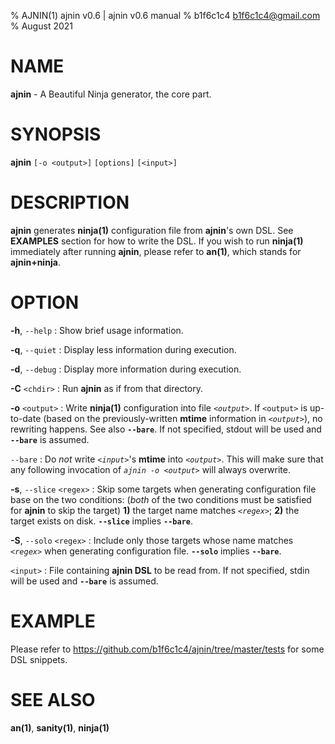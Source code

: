 % AJNIN(1) ajnin v0.6 | ajnin v0.6 manual
% b1f6c1c4 <b1f6c1c4@gmail.com>
% August 2021

# NAME

**ajnin** - A Beautiful Ninja generator, the core part.

# SYNOPSIS

**ajnin** `[-o <output>]` `[options]` `[<input>]`

# DESCRIPTION

**ajnin** generates **ninja(1)** configuration file from **ajnin**'s own DSL.
See **EXAMPLES** section for how to write the DSL.
If you wish to run **ninja(1)** immediately after running **ajnin**,
please refer to **an(1)**, which stands for **ajnin+ninja**.

# OPTION

**-h**, `--help`
: Show brief usage information.

**-q**, `--quiet`
: Display less information during execution.

**-d**, `--debug`
: Display more information during execution.

**-C** `<chdir>`
: Run **ajnin** as if from that directory.

**-o** `<output>`
: Write **ninja(1)** configuration into file *`<output>`*.
If `<output>` is up-to-date
(based on the previously-written **mtime** information in *`<output>`*),
no rewriting happens.
See also **`--bare`**.
If not specified, stdout will be used and **`--bare`** is assumed.

`--bare`
: Do *not* write *`<input>`*'s **mtime** into *`<output>`*.
This will make sure that any following invocation of
*`ajnin -o <output>`* will always overwrite.

**-s**, `--slice` `<regex>`
: Skip some targets when generating configuration file base on the two conditions:
(*both* of the two conditions must be satisfied for **ajnin** to skip the target)
**1)** the target name matches *`<regex>`*;
**2)** the target exists on disk.
**`--slice`** implies **`--bare`**.

**-S**, `--solo` `<regex>`
: Include only those targets whose name matches *`<regex>`*
when generating configuration file.
**`--solo`** implies **`--bare`**.

`<input>`
: File containing **ajnin DSL** to be read from.
If not specified, stdin will be used and **`--bare`** is assumed.

# EXAMPLE

Please refer to <https://github.com/b1f6c1c4/ajnin/tree/master/tests> for some DSL snippets.

# SEE ALSO

**an(1)**, **sanity(1)**, **ninja(1)**
